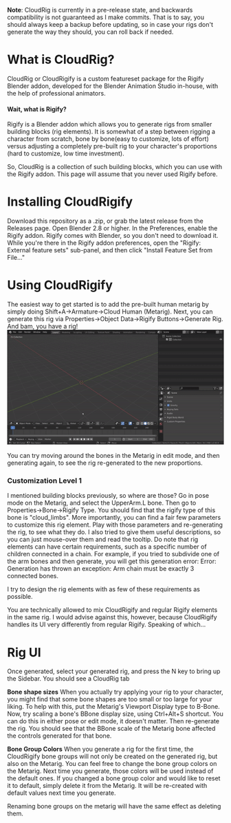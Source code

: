 **Note**: CloudRig is currently in a pre-release state, and backwards compatibility is not guaranteed as I make commits. 
That is to say, you should always keep a backup before updating, so in case your rigs don't generate the way they should, you can roll back if needed.

# What is CloudRig?
CloudRig or CloudRigify is a custom featureset package for the Rigify Blender addon, developed for the Blender Animation Studio in-house, with the help of professional animators.

#### Wait, what is Rigify?
Rigify is a Blender addon which allows you to generate rigs from smaller building blocks (rig elements).
It is somewhat of a step between rigging a character from scratch, bone by bone(easy to customize, lots of effort) versus adjusting a completely pre-built rig to your character's proportions (hard to customize, low time investment).

So, CloudRig is a collection of such building blocks, which you can use with the Rigify addon. This page will assume that you never used Rigify before.

# Installing CloudRigify
Download this repository as a .zip, or grab the latest release from the Releases page.
Open Blender 2.8 or higher. In the Preferences, enable the Rigify addon. Rigify comes with Blender, so you don't need to download it.
While you're there in the Rigify addon preferences, open the "Rigify: External feature sets" sub-panel, and then click "Install Feature Set from File..."
<put screenshot here>

# Using CloudRigify
The easiest way to get started is to add the pre-built human metarig by simply doing Shift+A->Armature->Cloud Human (Metarig).
Next, you can generate this rig via Properties->Object Data->Rigify Buttons->Generate Rig.
And bam, you have a rig!  
![](cloudrig/docs/armature_generate.gif)  

You can try moving around the bones in the Metarig in edit mode, and then generating again, to see the rig re-generated to the new proportions.

### Customization Level 1
I mentioned building blocks previously, so where are those? Go in pose mode on the Metarig, and select the UpperArm.L bone. Then go to Properties->Bone->Rigify Type.
You should find that the rigify type of this bone is "cloud_limbs". More importantly, you can find a fair few parameters to customize this rig element. Play with those parameters and re-generating the rig, to see what they do. I also tried to give them useful descriptions, so you can just mouse-over them and read the tooltip.
Do note that rig elements can have certain requirements, such as a specific number of children connected in a chain. For example, if you tried to subdivide one of the arm bones and then generate, you will get this generation error:
Error: Generation has thrown an exception: Arm chain must be exactly 3 connected bones.

I try to design the rig elements with as few of these requirements as possible.

You are technically allowed to mix CloudRigify and regular Rigify elements in the same rig. I would advise against this, however, because CloudRigify handles its UI very differently from regular Rigify.
Speaking of which...

# Rig UI
Once generated, select your generated rig, and press the N key to bring up the Sidebar. You should see a CloudRig tab

**Bone shape sizes**
When you actually try applying your rig to your character, you might find that some bone shapes are too small or too large for your liking.
To help with this, put the Metarig's Viewport Display type to B-Bone.
<screenshot>
Now, try scaling a bone's BBone display size, using Ctrl+Alt+S shortcut. You can do this in either pose or edit mode, it doesn't matter. Then re-generate the rig.
You should see that the BBone scale of the Metarig bone affected the controls generated for that bone.

**Bone Group Colors**
When you generate a rig for the first time, the CloudRigify bone groups will not only be created on the generated rig, but also on the Metarig.
You can feel free to change the bone group colors on the Metarig. Next time you generate, those colors will be used instead of the default ones.
If you changed a bone group color and would like to reset it to default, simply delete it from the Metarig. It will be re-created with default values next time you generate.

Renaming bone groups on the metarig will have the same effect as deleting them.

<todo write more things>
